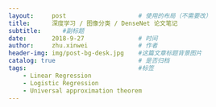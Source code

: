 ```yaml
---
layout:     post   				    # 使用的布局（不需要改）
title:     	深度学习 / 图像分类 / DenseNet 论文笔记
subtitle:      #副标题
date:       2018-9-27 				# 时间
author:     zhu.xinwei 		    	# 作者
header-img: img/post-bg-desk.jpg 	#这篇文章标题背景图片
catalog: true 						# 是否归档
tags:								#标签
    - Linear Regression
    - Logistic Regression
    - Universal approximation theorem
---
```


